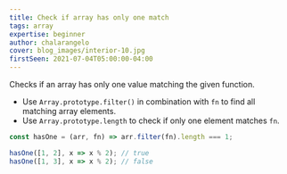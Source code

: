 ```yaml
---
title: Check if array has only one match
tags: array
expertise: beginner
author: chalarangelo
cover: blog_images/interior-10.jpg
firstSeen: 2021-07-04T05:00:00-04:00
---
```


Checks if an array has only one value matching the given function.

- Use `Array.prototype.filter()` in combination with `fn` to find all matching array elements.
- Use `Array.prototype.length` to check if only one element matches `fn`.

```js
const hasOne = (arr, fn) => arr.filter(fn).length === 1;
```

```js
hasOne([1, 2], x => x % 2); // true
hasOne([1, 3], x => x % 2); // false
```
